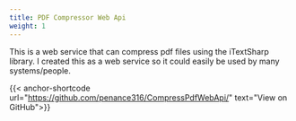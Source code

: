 ```yaml
---
title: PDF Compressor Web Api
weight: 1
---
```

This is a web service that can compress pdf files using the iTextSharp library. I created this as a web service so it could easily be used by many systems/people.

{{< anchor-shortcode url="https://github.com/penance316/CompressPdfWebApi/" text="View on GitHub">}}